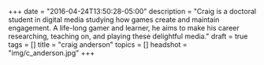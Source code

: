 +++
date = "2016-04-24T13:50:28-05:00"
description = "Craig is a doctoral student in digital media studying how games create and maintain engagement. A life-long gamer and learner, he aims to make his career researching, teaching on, and playing these delightful media."
draft = true
tags = []
title = "craig anderson"
topics = []
headshot = "img/c_anderson.jpg"
+++

